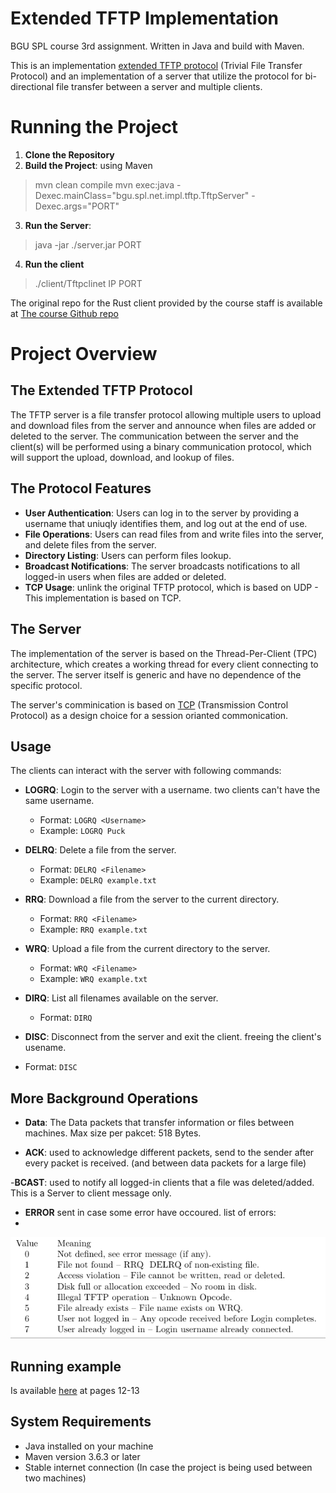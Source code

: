 # Extended TFTP Implementation
BGU SPL course 3rd assignment. Written in Java and build with Maven. 

This is an implementation [extended TFTP protocol](https://en.wikipedia.org/wiki/Trivial_File_Transfer_Protocol) (Trivial File Transfer Protocol)  and an implementation of a server that utilize the protocol for bi-directional file transfer between a server and multiple clients.

# Running the Project
1. **Clone the Repository**
2. **Build the Project**: using Maven
> mvn clean compile
> mvn exec:java -Dexec.mainClass="bgu.spl.net.impl.tftp.TftpServer" -Dexec.args="PORT"
3. **Run the Server**: 
> java -jar ./server.jar PORT
4. **Run the client**
>  ./client/Tftpclinet IP PORT

The original repo for the Rust client provided by the course staff is available at [The course Github repo](https://github.com/bguspl/TFTP-rust-client )

# Project Overview
## The Extended TFTP Protocol
The TFTP server is a file transfer protocol allowing multiple users to upload and download files from the server and announce when files are added or deleted to the server. The communication between the server and the client(s) will be performed using a binary communication protocol, which will support the upload, download, and lookup of files.

## The Protocol Features
- **User Authentication**: Users can log in to the server by providing a username that uniuqly identifies them, and log out at the end of use.
- **File Operations**: Users can read files from and write files into the server, and delete files from the server.
- **Directory Listing**: Users can perform files lookup.
- **Broadcast Notifications**: The server broadcasts notifications to all logged-in users when files are added or deleted.
- **TCP Usage**: unlink the original TFTP protocol, which is based on UDP - This implementation is based on TCP.

## The Server 
The implementation of the server is based on the Thread-Per-Client (TPC) architecture, which creates a working thread for every client connecting to the server. The server itself is generic and have no dependence of the specific protocol.

The server's comminication is based on [TCP](https://en.wikipedia.org/wiki/Transmission_Control_Protocol) (Transmission Control Protocol) as a design choice for a session orianted commonication.

## Usage
The clients can interact with the server with following commands:

- **LOGRQ**: Login to the server with a username. two clients can't have the same username.
  - Format: `LOGRQ <Username>`
  - Example: `LOGRQ Puck`

- **DELRQ**: Delete a file from the server.
  - Format: `DELRQ <Filename>`
  - Example: `DELRQ example.txt`

- **RRQ**: Download a file from the server to the current directory.
  - Format: `RRQ <Filename>`
  - Example: `RRQ example.txt`

- **WRQ**: Upload a file from the current directory to the server.
  - Format: `WRQ <Filename>`
  - Example: `WRQ example.txt`

- **DIRQ**: List all filenames available on the server.
  - Format: `DIRQ`

- **DISC**: Disconnect from the server and exit the client. freeing the client's usename.
-   Format: `DISC`

## More Background Operations
- **Data**: The Data packets that transfer information or files between machines. Max size per pakcet: 518 Bytes.

- **ACK**: used to acknowledge different packets, send to the sender after every packet is received. (and between data packets for a large file)

-**BCAST**: used to notify all logged-in clients that a file was deleted/added. This is a Server to client message only.

- **ERROR** sent in case some error have occoured. list of errors:
- 
![error info](/Images/error%20info.png)

## Running example
Is available [here](SPL241__Assignment_3_instructions_v1.7.pdf) at pages 12-13

## System Requirements
- Java installed on your machine
- Maven version 3.6.3 or later
- Stable internet connection (In case the project is being used between two machines)
